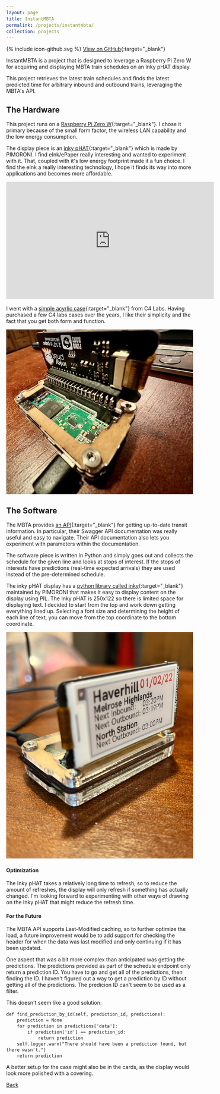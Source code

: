 ```yaml
---
layout: page
title: InstantMBTA
permalink: /projects/instantmbta/
collection: projects
---
```


<span class="icon icon--github">{% include icon-github.svg %}</span> [View on GitHub](https://github.com/RyanAngelo/InstantMBTA){:target="_blank"}

InstantMBTA is a project that is designed to leverage a Raspberry Pi Zero W for acquiring and displaying MBTA train schedules on an Inky pHAT display.

This project retrieves the latest train schedules and finds the latest predicted time for arbitrary inbound and outbound trains, leveraging the MBTA's API.

## The Hardware
This project runs on a [Raspberry Pi Zero W](https://www.raspberrypi.com/products/raspberry-pi-zero-w/){:target="_blank"}. I chose it primary because of the small form factor, the wireless LAN capability and the low energy consumption.

The display piece is an [inky pHAT](https://shop.pimoroni.com/products/inky-phat?variant=12549254217811){:target="_blank"} which is made by PIMORONI. I find eInk/ePaper really interesting and wanted to experiment with it. That, coupled with it's low energy footprint made it a fun choice. I find the eInk a really interesting technology, I hope it finds its way into more applications and becomes more affordable. 

<iframe width="560" height="315" src="https://www.youtube.com/embed/Oqu1--AzM7U" title="YouTube video player" frameborder="0" allow="accelerometer; autoplay; clipboard-write; encrypted-media; gyroscope; picture-in-picture" allowfullscreen></iframe>

I went with a [simple acyrlic case](https://www.c4labs.com/product/zero-heatsink-case-raspberry-pi-zero-w/){:target="_blank"} from C4 Labs. Having purchased a few C4 labs cases over the years, I like their simplicity and the fact that you get both form and function.

![Image of back of the system](/assets/images/InstantMBTA/back.png)

## The Software
The MBTA provides [an API](https://www.mbta.com/developers/v3-api){:target="_blank"} for getting up-to-date transit information. In particular, their Swagger API documentation was really useful and easy to navigate. Their API documentation also lets you experiment with parameters within the documentation.

The software piece is written in Python and simply goes out and collects the schedule for the given line and looks at stops of interest. If the stops of interests have predictions (real-time expected arrivals) they are used instead of the pre-determined schedule.

The inky pHAT display has a [python library called inky](https://github.com/pimoroni/inky){:target="_blank"} maintained by PIMORONI that makes it easy to display content on the display using PIL. The Inky pHAT is 250x122 so there is limited space for displaying text. I decided to start from the top and work down getting everything lined up. Selecting a font size and determining the height of each line of text, you can move from the top coordinate to the bottom coordinate.

![Image of front of the system](/assets/images/InstantMBTA/front.png)

#### Optimization
The Inky pHAT takes a relatively long time to refresh, so to reduce the amount of refreshes, the display will only refresh if something has actually changed. I'm looking forward to experimenting with other ways of drawing on the Inky pHAT that might reduce the refresh time.

#### For the Future
The MBTA API supports Last-Modified caching, so to further optimize the load, a future improvement would be to add support for checking the header for when the data was last modified and only continuing if it has been updated.

One aspect that was a bit more complex than anticipated was getting the predictions. The predictions provided as part of the schedule endpoint only return a prediction ID. You have to go and get all of the predictions, then finding the ID. I haven't figured out a way to get a prediction by ID without getting all of the predictions. The predicion ID can't seem to be used as a filter.

This doesn't seem like a good solution:
```
def find_prediction_by_id(self, prediction_id, predictions):
    prediction = None
    for prediction in predictions['data']:
        if prediction['id'] == prediction_id:
            return prediction
    self.logger.warn("There should have been a prediction found, but there wasn't.")
    return prediction
```

A better setup for the case might also be in the cards, as the display would look more polished with a covering.

[Back](/)